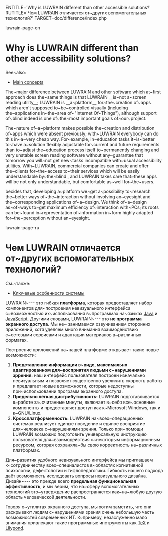 
ENTITLE='Why is LUWRAIN different than other accessible solutions?'
RUTITLE='Чем LUWRAIN отличается от~других вспомогательных технологий?'
TARGET=doc/difference/index.php

luwrain-page-en

# Why is LUWRAIN different than other accessibility solutions?

See~also:

* [Main concepts](local:/doc/user/manual/intro/)

The~major difference between LUWRAIN and other software which at~first approach does the~same things 
is that LUWRAIN __is~not a~screen reading utility__;
LUWRAIN is __a~platform__ for~the~creation of~apps which aren't supposed to~be~controlled visually
(including the~applications in~the~area of~"Internet Of~Things"),
although support of~blind indeed is  one of~the~most important goals of~our~project.

The~nature of~a~platform makes possible the~creation and distribution of~apps which were absent previously;
with~LUWRAIN everybody can do this in~a~very cheap way.
For~example, in~education tasks  it~is~better to~have a~solution flexibly adjustable  for~current and future requirements
than  to~adjust the~education process itself to~permanently changing and very unstable screen reading software
without any~guarantee that tomorrow you will~not get new~tasks incompatible with~usual accessibility utilities.
With~LUWRAIN, commercial companies can create and offer the~clients for~the~access to~their services which will be easily understandable by~the~blind ,
and LUWRAIN  takes care that~these apps will be
not only understandable, but comfortable as~well for~the~users.

becides that,  developing a~platform we~get a~possibility to~research
the~better ways of~the~interaction without involving an~eyesight  and the~corresponding applications of~a~design.
We think of~a~design  as~of~ways  to~get maximum  efficiency of~interaction with~PCs;
its roots  can be~found in~representation of~information  in~form highly adapted for~the~perception without an~eyesight.


luwrain-page-ru

# Чем LUWRAIN отличается от~других вспомогательных технологий?

См.~также:

* [Ключевые особенности системы](local:/doc/user/manual/intro/)

LUWRAIN~--- это гибкая __платформа__,
которая предоставляет набор компонентов для~построения невизуального  интерфейса
с~возможностью их~использования в~программах на~языках
[Java](https://ru.wikipedia.org/wiki/Java)
и
[JavaScript](https://ru.wikipedia.org/wiki/JavaScript).
Другими словами, LUWRAIN~--- это __не программа экранного доступа__.
Мы не~ занимаемся озвучиванием сторонних приложений,
хотя уделяем много внимания взаимодействию с~сетевыми сервисами и адаптации материалов в~различных форматах.

Построение приложений на~нашей платформе открывает такие новые возможности:

1. __Представление информации в~виде, максимально адаптированном для~восприятия людьми с~нарушениями зррения:__
наш интерфейс пользователя построен изначально невизуальным
и
позволяет существенно увеличить скорость работы
и предлагает новые возможности,
которые недоступны при~использовании программ экранного доступа.
1. __Предельно лёгкая дистрибутивность:__
LUWRAIN подготавливается к~работе за~считанные минуты, включает в~себя все~основные компоненты и предоставляет доступ  как к~Microsoft Windows,
так и к~GNU/Linux.
1. __Кроссплатформенность:__
LUWRAIN на~всех~операционных системах реализует единые поведение
и единое восприятие для~человека с~нарушениями зрения.
Только при~помощи LUWRAIN возможно подготовить универсальную инструкцию пользователя для~взаимодействия с~некоторым информационным ресурсом,
которая сохраняла~бы свою корректность на~различных платформах.

Для~развития удобного невизуального интерфейса
мы приглашаем к~сотрудничеству всех~специалистов
в~областях когнитивной психологии, дефектологии и тифлопедагогики.
Гибкость нашего подхода даёт возможность исследовать вопросы невизуального дизайна.
Дизайн~--- это прежде всего __предельная функциональная эффективность__,
и мы верим, что на~сферу вспомогательных технологий это~утверждение
распространяется как~на~любую другую область человеческой деятельности.

Говоря о~утилитах экранного доступа, мы хотим заметить, что они раскрывают людям с~нарушениями зрения
очень небольшую часть возможностей современных ИТ.
К~примеру, незаслуженно мало внимания привлекают такие программные инструменты как
[TeX](https://ru.wikipedia.org/wiki/TeX)
и
[Lilypond](https://ru.wikipedia.org/wiki/LilyPond).
